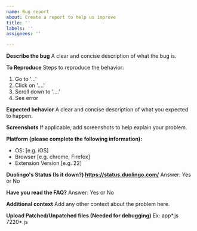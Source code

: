 ```yaml
---
name: Bug report
about: Create a report to help us improve
title: ''
labels: ''
assignees: ''

---
```


**Describe the bug**
A clear and concise description of what the bug is.

**To Reproduce**
Steps to reproduce the behavior:
1. Go to '...'
2. Click on '....'
3. Scroll down to '....'
4. See error

**Expected behavior**
A clear and concise description of what you expected to happen.

**Screenshots**
If applicable, add screenshots to help explain your problem.

**Platform (please complete the following information):**
 - OS: [e.g. iOS]
 - Browser [e.g. chrome, Firefox]
 - Extension Version [e.g. 22]

**Duolingo's Status (Is it down?) https://status.duolingo.com/**
Answer: Yes or No

**Have you read the FAQ?**
Answer: Yes or No

**Additional context**
Add any other context about the problem here.

**Upload Patched/Unpatched files (Needed for debugging)**
Ex: app*.js 7220*.js
